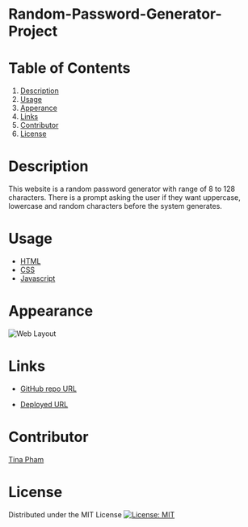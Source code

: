 # Random-Password-Generator-Project

# Table of Contents
  <ol>
    <li><a href="#description">Description</a></li>
    <li><a href="#usage">Usage</a></li>
    <li><a href="#appearance">Apperance</a></li>
    <li><a href="#links">Links</a></li>
    <li><a href="#contributors">Contributor</a></li>
    <li><a href="#license">License</a></li>
  </ol>

# Description 

This website is a random password generator with range of 8 to 128 characters.
There is a prompt asking the user if they want uppercase, lowercase and random characters before the system generates. 

# Usage

- [HTML](https://developer.mozilla.org/en-US/docs/Web/HTML)
- [CSS](https://developer.mozilla.org/en-US/docs/Web/CSS)
- [Javascript](https://www.javascript.com/)

# Appearance

<img src="./Random-Password-Generator-Project/tpham912.github.io_Random-Password-Generator-Project_.png" alt="Web Layout">

# Links

- [GitHub repo URL](https://github.com/tpham912/Random-Password-Generator-Project)

- [Deployed URL](https://tpham912.github.io/Random-Password-Generator-Project/)

# Contributor 

[Tina Pham](https://github.com/tpham912)

# License

Distributed under the MIT License [![License: MIT](https://img.shields.io/badge/License-MIT-yellow.svg)](https://opensource.org/licenses/MIT)

